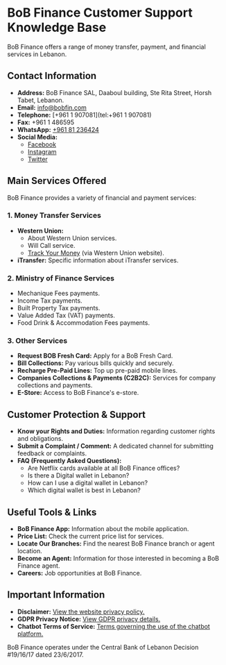 # BoB Finance Customer Support Knowledge Base

BoB Finance offers a range of money transfer, payment, and financial services in Lebanon.

## Contact Information

*   **Address:** BoB Finance SAL, Daaboul building, Ste Rita Street, Horsh Tabet, Lebanon.
*   **Email:** [info@bobfin.com](mailto:info@bobfin.com)
*   **Telephone:** [+961 1 907081](tel:+961 1 907081)
*   **Fax:** +961 1 486595
*   **WhatsApp:** [+961 81 236424](https://api.whatsapp.com/send?phone=96181236424)
*   **Social Media:**
    *   [Facebook](https://www.facebook.com/BobFinanceSal)
    *   [Instagram](https://www.instagram.com/BoB_Finance)
    *   [Twitter](https://twitter.com/BoBFinance2)

## Main Services Offered

BoB Finance provides a variety of financial and payment services:

### 1. Money Transfer Services

*   **Western Union:**
    *   About Western Union services.
    *   Will Call service.
    *   [Track Your Money](http://www.wu.com/LB/en/track-transfer.html) (via Western Union website).
*   **iTransfer:** Specific information about iTransfer services.

### 2. Ministry of Finance Services

*   Mechanique Fees payments.
*   Income Tax payments.
*   Built Property Tax payments.
*   Value Added Tax (VAT) payments.
*   Food Drink & Accommodation Fees payments.

### 3. Other Services

*   **Request BOB Fresh Card:** Apply for a BoB Fresh Card.
*   **Bill Collections:** Pay various bills quickly and securely.
*   **Recharge Pre-Paid Lines:** Top up pre-paid mobile lines.
*   **Companies Collections & Payments (C2B2C):** Services for company collections and payments.
*   **E-Store:** Access to BoB Finance's e-store.

## Customer Protection & Support

*   **Know your Rights and Duties:** Information regarding customer rights and obligations.
*   **Submit a Complaint / Comment:** A dedicated channel for submitting feedback or complaints.
*   **FAQ (Frequently Asked Questions):**
    *   Are Netflix cards available at all BoB Finance offices?
    *   Is there a Digital wallet in Lebanon?
    *   How can I use a digital wallet in Lebanon?
    *   Which digital wallet is best in Lebanon?

## Useful Tools & Links

*   **BoB Finance App:** Information about the mobile application.
*   **Price List:** Check the current price list for services.
*   **Locate Our Branches:** Find the nearest BoB Finance branch or agent location.
*   **Become an Agent:** Information for those interested in becoming a BoB Finance agent.
*   **Careers:** Job opportunities at BoB Finance.

## Important Information

*   **Disclaimer:** [View the website privacy policy.](https://www.bob-finance.com/PDF/BoBFinanceWebsitePrivacyPolicy.pdf)
*   **GDPR Privacy Notice:** [View GDPR privacy details.](https://www.bob-finance.com/PDF/BoBFinanceGDPRPolicy.pdf)
*   **Chatbot Terms of Service:** [Terms governing the use of the chatbot platform.](https://www.bob-finance.com/PDF/BoBFinanceChatbotPlatformTermsofService.pdf)

BoB Finance operates under the Central Bank of Lebanon Decision #19/16/17 dated 23/6/2017.